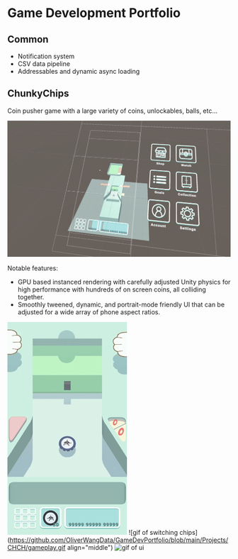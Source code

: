 # Game Development Portfolio

## Common
- Notification system
- CSV data pipeline
- Addressables and dynamic async loading

##  ChunkyChips
Coin pusher game with a large variety of coins, unlockables, balls, etc...

![screenshot of the editor view](https://github.com/OliverWangData/GameDevPortfolio/blob/main/Projects/CHCH/preview.png)

Notable features:
- GPU based instanced rendering with carefully adjusted Unity physics for high performance with hundreds of on screen coins, all colliding together.
- Smoothly tweened, dynamic, and portrait-mode friendly UI that can be adjusted for a wide array of phone aspect ratios.
  
![gif of a new game start](https://github.com/OliverWangData/GameDevPortfolio/blob/main/Projects/CHCH/intro.gif) ![gif of switching chips](https://github.com/OliverWangData/GameDevPortfolio/blob/main/Projects/CHCH/gameplay.gif align="middle") ![gif of ui](https://github.com/OliverWangData/GameDevPortfolio/blob/main/Projects/CHCH/ui.gif)
